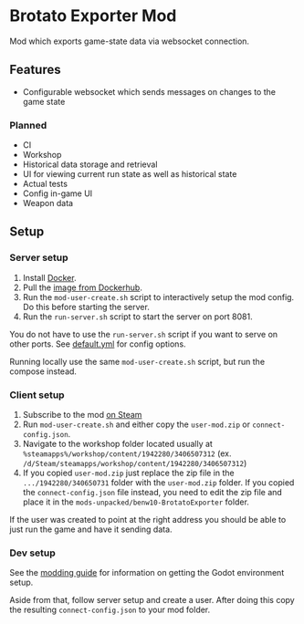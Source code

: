 # Brotato Exporter Mod

Mod which exports game-state data via websocket connection.

## Features
  - Configurable websocket which sends messages on changes to the game state

### Planned
  - CI
  - Workshop
  - Historical data storage and retrieval
  - UI for viewing current run state as well as historical state
  - Actual tests
  - Config in-game UI
  - Weapon data

## Setup

### Server setup

1. Install [Docker](https://docs.docker.com/engine/install/).
2. Pull the [image from Dockerhub](https://hub.docker.com/repository/docker/benwirth10/brotato-exporter/general).
3. Run the `mod-user-create.sh` script to interactively setup the mod config. Do this before starting the server.
4. Run the `run-server.sh` script to start the server on port 8081.

You do not have to use the `run-server.sh` script if you want to serve on other ports. See [default.yml](./default.yml) for config options.

Running locally use the same `mod-user-create.sh` script, but run the compose instead.

### Client setup

1. Subscribe to the mod [on Steam](https://steamcommunity.com/sharedfiles/filedetails/?id=3406507312)
2. Run `mod-user-create.sh` and either copy the `user-mod.zip` or `connect-config.json`.
3. Navigate to the workshop folder located usually at `%steamapps%/workshop/content/1942280/3406507312` (ex. `/d/Steam/steamapps/workshop/content/1942280/3406507312`)
4. If you copied `user-mod.zip` just replace the zip file in the `.../1942280/340650731` folder with the `user-mod.zip` folder. If you copied the `connect-config.json` file instead, you need to edit the zip file and place it in the `mods-unpacked/benw10-BrotatoExporter` folder.

If the user was created to point at the right address you should be able to just run the game and have it sending data.

### Dev setup

See the [modding guide](https://steamcommunity.com/sharedfiles/filedetails/?id=2931079751) for information on getting the Godot environment setup.

Aside from that, follow server setup and create a user. After doing this copy the resulting `connect-config.json` to your mod folder.